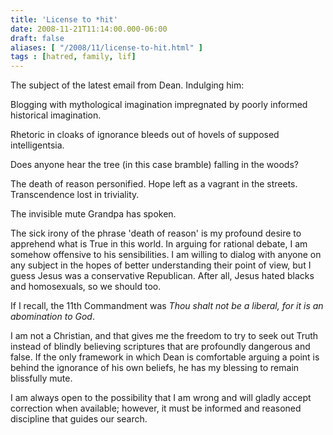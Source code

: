 ```yaml
---
title: 'License to *hit'
date: 2008-11-21T11:14:00.000-06:00
draft: false
aliases: [ "/2008/11/license-to-hit.html" ]
tags : [hatred, family, lif]
---
```


The subject of the latest email from Dean. Indulging him:  
  
Blogging with mythological imagination impregnated by poorly informed historical imagination.  
  
Rhetoric in cloaks of ignorance bleeds out of hovels of supposed intelligentsia.  
  
Does anyone hear the tree (in this case bramble) falling in the woods?  
  
The death of reason personified. Hope left as a vagrant in the streets. Transcendence lost in triviality.  
  
The invisible mute Grandpa has spoken.  
  
The sick irony of the phrase 'death of reason' is my profound desire to apprehend what is True in this world. In arguing for rational debate, I am somehow offensive to his sensibilities. I am willing to dialog with anyone on any subject in the hopes of better understanding their point of view, but I guess Jesus was a conservative Republican. After all, Jesus hated blacks and homosexuals, so we should too.  
  
If I recall, the 11th Commandment was _Thou shalt not be a liberal, for it is an abomination to God_.  
  
I am not a Christian, and that gives me the freedom to try to seek out Truth instead of blindly believing scriptures that are profoundly dangerous and false. If the only framework in which Dean is comfortable arguing a point is behind the ignorance of his own beliefs, he has my blessing to remain blissfully mute.  
  
I am always open to the possibility that I am wrong and will gladly accept correction when available; however, it must be informed and reasoned discipline that guides our search.